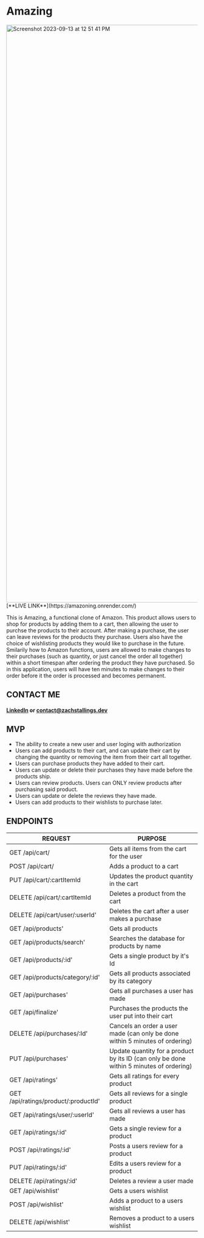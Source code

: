 # Amazing
<img width="1520" alt="Screenshot 2023-09-13 at 12 51 41 PM" src="https://github.com/zachary5939/Amazing/assets/16927689/db66653c-4de4-437a-b846-a49dbfc82e5b">
[**LIVE LINK**](https://amazoning.onrender.com/)

This is Amazing, a functional clone of Amazon. This product allows users to shop for products by adding them to a cart, then allowing the user to purchse the products to their account. After making a purchase, the user can leave reviews for the products they purchase. Users also have the choice of wishlisting products they would like to purchase in the future. Smilarily how to Amazon functions, users are allowed to make changes to their purchases (such as quantity, or just cancel the order all together) within a short timespan after ordering the product they have purchased. So in this application, users will have ten minutes to make changes to their order before it the order is processed and becomes permanent.

## CONTACT ME
#### [LinkedIn](https://www.linkedin.com/in/zachstallings/) or contact@zachstallings.dev

## MVP
* The ability to create a new user and user loging with authorization
* Users can add products to their cart, and can update their cart by changing the quantity or removing the item from their cart all together.
* Users can purchase products they have added to their cart.
* Users can update or delete their purchases they have made before the products ship.
* Users can review products. Users can ONLY review products after purchasing said product.
* Users can update or delete the reviews they have made.
* Users can add products to their wishlists to purchase later.

## ENDPOINTS
| REQUEST | PURPOSE |
| ------- | ------- |
| GET /api/cart/ | Gets all items from the cart for the user |
| POST /api/cart/ | Adds a product to a cart |
| PUT /api/cart/:cartItemId | Updates the product quantity in the cart |
| DELETE /api/cart/:cartItemId | Deletes a product from the cart |
| DELETE /api/cart/user/:userId' | Deletes the cart after a user makes a purchase |
| GET /api/products' | Gets all products |
| GET /api/products/search' | Searches the database for products by name |
| GET /api/products/:id' | Gets a single product by it's Id |
| GET /api/products/category/:id' | Gets all products associated by its category |
| GET /api/purchases' | Gets all purchases a user has made |
| GET /api/finalize' | Purchases the products the user put into their cart |
| DELETE /api/purchases/:Id' | Cancels an order a user made (can only be done within 5 minutes of ordering) |
| PUT /api/purchases' | Update quantity for a product by its ID (can only be done within 5 minutes of ordering) |
| GET /api/ratings' | Gets all ratings for every product |
| GET /api/ratings/product/:productId' | Gets all reviews for a single product |
| GET /api/ratings/user/:userId' | Gets all reviews a user has made |
| GET /api/ratings/:id' | Gets a single review for a product |
| POST /api/ratings/:id' | Posts a users review for a product |
| PUT /api/ratings/:id' | Edits a users review for a product |
| DELETE /api/ratings/:id' | Deletes a review a user made |
| GET /api/wishlist' | Gets a users wishlist |
| POST /api/wishlist' | Adds a product to a users wishlist |
| DELETE /api/wishlist' | Removes a product to a users wishlist |









